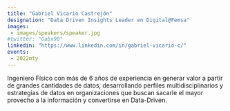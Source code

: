 ```yaml
---
title: "Gabriel Vicario Castrejón"
designation: "Data Driven Insights Leader en Digital@Femsa"
images:
 - images/speakers/speaker.jpg
#twitter: "Gabx90"
linkedin: "https://www.linkedin.com/in/gabriel-vicario-c/"
events:
 - 2022mty
---
```


Ingeniero Físico con más de 6 años de experiencia en generar valor a partir de grandes cantidades de datos, desarrollando perfiles multidisciplinarios y estrategias de datos en organizaciones que buscan sacarle el mayor provecho a la información y convertirse en Data-Driven.